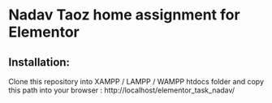 # Nadav Taoz home assignment for Elementor

## Installation:

Clone this repository into XAMPP / LAMPP / WAMPP htdocs folder and copy this path into your browser :
http://localhost/elementor_task_nadav/